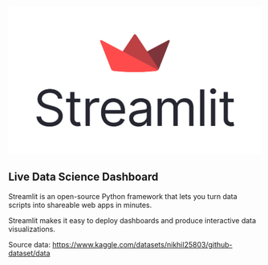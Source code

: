 ![Streamlit logo](stream.png)

## Live Data Science Dashboard

Streamlit is an open-source Python framework that lets you turn data scripts into shareable web apps in minutes. 

Streamlit makes it easy to deploy dashboards and produce interactive data visualizations. 

Source data: https://www.kaggle.com/datasets/nikhil25803/github-dataset/data
